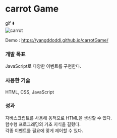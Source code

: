 # carrot Game

gif ⬇️  
![carrot](https://user-images.githubusercontent.com/97802103/166094183-284143af-5bc1-4f9f-befd-3da504905dd6.gif)

Demo : https://yangddoddi.github.io/carrotGame/

### 개발 목표

JavaScript로 다양한 이벤트를 구현한다.


### 사용한 기술

HTML, CSS, JavaScript



### 성과

자바스크립트를 사용해 동적으로 HTML을 생성할 수 있다.  
함수형 프로그래밍의 기초 지식을 길렀다.  
각종 이벤트를 필요에 맞게 제어할 수 있다.  
